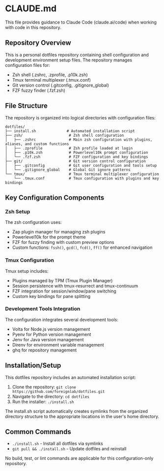 # CLAUDE.md

This file provides guidance to Claude Code (claude.ai/code) when working with code in this repository.

## Repository Overview
This is a personal dotfiles repository containing shell configuration and development environment setup files. The repository manages configuration files for:
- Zsh shell (.zshrc, .zprofile, .p10k.zsh)
- Tmux terminal multiplexer (.tmux.conf)
- Git version control (.gitconfig, .gitignore_global)
- FZF fuzzy finder (.fzf.zsh)

## File Structure
The repository is organized into logical directories with configuration files:

```
dotfiles/
├── install.sh              # Automated installation script
├── zsh/                     # Zsh shell configuration
│   ├── .zshrc               # Main zsh configuration with plugins, aliases, and custom functions
│   ├── .zprofile            # Zsh profile loaded at login
│   ├── .p10k.zsh            # Powerlevel10k prompt configuration
│   └── .fzf.zsh             # FZF configuration and key bindings
├── git/                     # Git version control configuration
│   ├── .gitconfig           # Git user configuration and tools setup
│   └── .gitignore_global    # Global Git ignore patterns
└── tmux/                    # Tmux terminal multiplexer configuration
    └── .tmux.conf           # Tmux configuration with plugins and key bindings
```

## Key Configuration Components

### Zsh Setup
The zsh configuration uses:
- Zap plugin manager for managing zsh plugins
- Powerlevel10k for the prompt theme
- FZF for fuzzy finding with custom preview options
- Custom functions: `fssh()`, `gcd()`, `fcd()`, `ff()` for enhanced navigation

### Tmux Configuration
Tmux setup includes:
- Plugins managed by TPM (Tmux Plugin Manager)
- Session persistence with tmux-resurrect and tmux-continuum
- FZF integration for session/window/pane switching
- Custom key bindings for pane splitting

### Development Tools Integration
The configuration integrates several development tools:
- Volta for Node.js version management
- Pyenv for Python version management
- Jenv for Java version management
- Direnv for environment variable management
- ghq for repository management

## Installation/Setup
This dotfiles repository includes an automated installation script:

1. Clone the repository: `git clone https://github.com/foreignlab/dotfiles.git`
2. Navigate to the directory: `cd dotfiles`
3. Run the installer: `./install.sh`

The install.sh script automatically creates symlinks from the organized directory structure to the appropriate locations in the user's home directory.

## Common Commands
- `./install.sh` - Install all dotfiles via symlinks
- `git pull && ./install.sh` - Update dotfiles and reinstall

No build, test, or lint commands are applicable for this configuration-only repository.